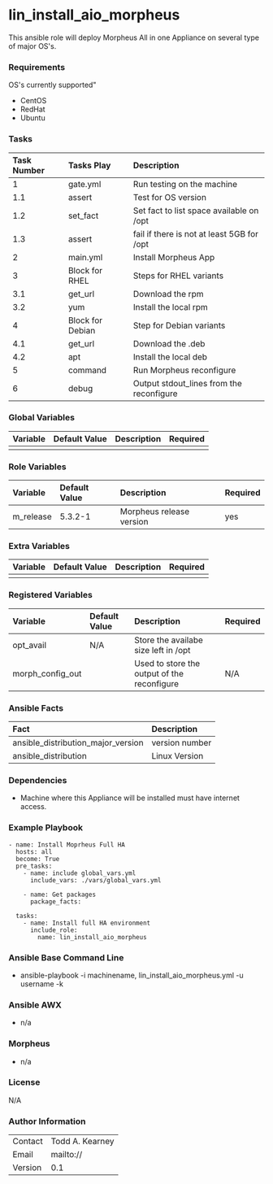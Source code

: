 lin_install_aio_morpheus
=========================

This ansible role will deploy Morpheus All in one Appliance on several type of major OS's.

### Requirements
OS's currently supported"
  * CentOS
  * RedHat
  * Ubuntu

### Tasks

| Task Number | Tasks Play       | Description                                |
|:------------|:-----------------|:-------------------------------------------|
| 1           | gate.yml         | Run testing on the machine                 |
| 1.1         | assert           | Test for OS version                        |
| 1.2         | set_fact         | Set fact to list space available on /opt   |
| 1.3         | assert           | fail if there is not at least 5GB for /opt |
| 2           | main.yml         | Install Morpheus App                       |
| 3           | Block for RHEL   | Steps for RHEL variants                    |
| 3.1         | get_url          | Download the rpm                           |
| 3.2         | yum              | Install the local rpm                      |
| 4           | Block for Debian | Step for Debian variants                   |
| 4.1         | get_url          | Download the .deb                          |
| 4.2         | apt              | Install the local deb                      |
| 5           | command          | Run Morpheus reconfigure                   |
| 6           | debug            | Output stdout_lines from the reconfigure   |


### Global Variables

| Variable | Default Value | Description | Required |
|:---------|:--------------|:------------|:---------|
|          |               |             |          |

### Role Variables

| Variable  | Default Value | Description              | Required |
|:----------|:--------------|:-------------------------|:---------|
| m_release | 5.3.2-1       | Morpheus release version | yes      |

### Extra Variables

| Variable | Default Value | Description | Required |
|:---------|:--------------|:------------|:---------|
|          |               |             |          |

### Registered Variables

| Variable         | Default Value | Description                                 | Required |
|:-----------------|:--------------|:--------------------------------------------|:---------|
| opt_avail        | N/A           | Store the availabe size left in /opt        |          |
| morph_config_out |               | Used to store the output of the reconfigure | N/A      |

### Ansible Facts

| Fact                               | Description    |
|:-----------------------------------|:---------------|
| ansible_distribution_major_version | version number |
| ansible_distribution               | Linux Version  |

### Dependencies

* Machine where this Appliance will be installed must have internet access.

### Example Playbook
```
- name: Install Moprheus Full HA
  hosts: all
  become: True
  pre_tasks:
    - name: include global_vars.yml
      include_vars: ./vars/global_vars.yml

    - name: Get packages
      package_facts:
      
  tasks:
    - name: Install full HA environment
      include_role: 
        name: lin_install_aio_morpheus
```
### Ansible Base Command Line

* ansible-playbook -i machinename, lin_install_aio_morpheus.yml -u username -k

### Ansible AWX

* n/a

### Morpheus 

* n/a

### License

N/A

### Author Information

|         |                 |
|:--------|:----------------|
| Contact | Todd A. Kearney |
| Email   | mailto://       |
| Version | 0.1             |